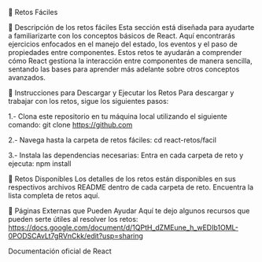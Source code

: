 🚀 Retos Fáciles

📌 Descripción de los retos fáciles
Esta sección está diseñada para ayudarte a familiarizarte con los conceptos básicos de React. Aquí encontrarás ejercicios enfocados en el manejo del estado, los eventos y el paso de propiedades entre componentes. Estos retos te ayudarán a comprender cómo React gestiona la interacción entre componentes de manera sencilla, sentando las bases para aprender más adelante sobre otros conceptos avanzados.

🔹 Instrucciones para Descargar y Ejecutar los Retos
Para descargar y trabajar con los retos, sigue los siguientes pasos:

1.- Clona este repositorio en tu máquina local utilizando el siguiente comando: git clone https://github.com

2.- Navega hasta la carpeta de retos fáciles: cd react-retos/facil

3.- Instala las dependencias necesarias: Entra en cada carpeta de reto y ejecuta: npm install

🔹 Retos Disponibles
Los detalles de los retos están disponibles en sus respectivos archivos README dentro de cada carpeta de reto. Encuentra la lista completa de retos aquí.

🔹 Páginas Externas que Pueden Ayudar
Aquí te dejo algunos recursos que pueden serte útiles al resolver los retos: https://docs.google.com/document/d/1QPtH_dZMEune_h_wEDIb1OML-0PODSCAvLt7gRVnCkk/edit?usp=sharing

Documentación oficial de React

